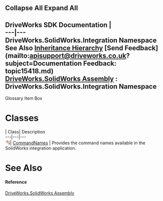 Collapse All Expand All  
---  
DriveWorks SDK Documentation  |   
---|---  
DriveWorks.SolidWorks.Integration Namespace   
See Also [Inheritance Hierarchy](topic15419.md) [Send Feedback](mailto:apisupport@driveworks.co.uk?subject=Documentation Feedback: topic15418.md)  
[DriveWorks.SolidWorks Assembly](topic13342.md) : DriveWorks.SolidWorks.Integration Namespace  
---  
  
Glossary Item Box

# Classes

| Class| Description  
---|---|---  
![Class](dotnetimages/Class.gif)| [CommandNames](topic15420.md) | Provides the command names available in the SolidWorks integration application.  
  
# See Also

#### Reference

[DriveWorks.SolidWorks Assembly](topic13342.md)


